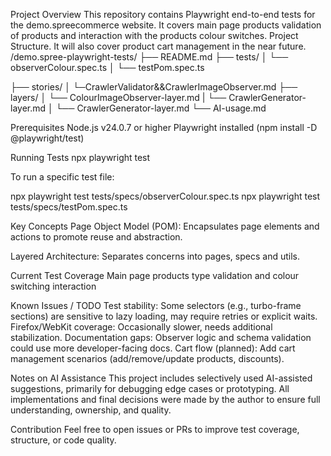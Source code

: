 
Project Overview
This repository contains Playwright end-to-end tests for the demo.spreecommerce website.
It covers main page products validation of products and interaction with the products colour switches.
Project Structure. It will also cover product cart management in the near future.
/demo.spree-playwright-tests/
├── README.md
├── tests/
│ └── observerColour.spec.ts
│ └── testPom.spec.ts

├── stories/
│ └─CrawlerValidator&&CrawlerImageObserver.md
├── layers/
│ └── ColourImageObserver-layer.md
| └── CrawlerGenerator-layer.md
│ └── CrawlerGenerator-layer.md 
└── AI-usage.md


Prerequisites
Node.js v24.0.7 or higher
Playwright installed (npm install -D @playwright/test)

Running Tests
npx playwright test

To run a specific test file:

npx playwright test tests/specs/observerColour.spec.ts 
npx playwright test tests/specs/testPom.spec.ts

Key Concepts
Page Object Model (POM):
Encapsulates page elements and actions to promote reuse and abstraction.

Layered Architecture:
Separates concerns into pages, specs and utils.

Current Test Coverage
Main page products type validation and colour switching interaction

Known Issues / TODO
Test stability: Some selectors (e.g., turbo-frame sections) are sensitive to lazy loading, may require retries or explicit waits.
Firefox/WebKit coverage: Occasionally slower, needs additional stabilization.
Documentation gaps: Observer logic and schema validation could use more developer-facing docs.
Cart flow (planned): Add cart management scenarios (add/remove/update products, discounts).

Notes on AI Assistance
This project includes selectively used AI-assisted suggestions, primarily for debugging edge cases or prototyping.
All implementations and final decisions were made by the author to ensure full understanding, ownership, and quality.

Contribution
Feel free to open issues or PRs to improve test coverage, structure, or code quality.
